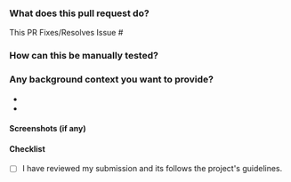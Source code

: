 ### What does this  pull request do?

This PR Fixes/Resolves Issue #

### How can this be manually tested?

### Any background context you want to provide?

-
-

#### Screenshots (if any)

#### Checklist

- [ ] I have reviewed my submission and its follows the project's guidelines.
